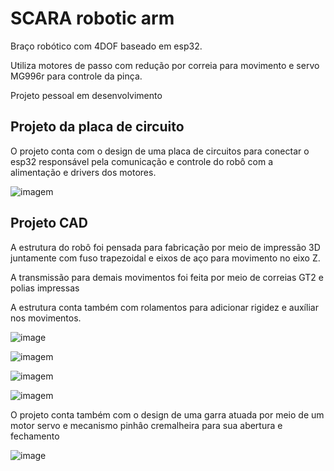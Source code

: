 # SCARA robotic arm
Braço robótico com 4DOF baseado em esp32.

Utiliza motores de passo com redução por correia para movimento e servo MG996r para controle da pinça.

Projeto pessoal em desenvolvimento

## Projeto da placa de circuito
O projeto conta com o design de uma placa de circuitos para conectar o esp32 responsável pela comunicação e controle do robô com a alimentação e drivers dos motores.

![imagem](https://github.com/user-attachments/assets/930da123-e048-4230-bfb0-0282252d7220)

## Projeto CAD
A estrutura do robô foi pensada para fabricação por meio de impressão 3D juntamente com fuso trapezoidal e eixos de aço para movimento no eixo Z.

A transmissão para demais movimentos foi feita por meio de correias GT2 e polias impressas

A estrutura conta também com rolamentos para adicionar rigidez e auxíliar nos movimentos.

![image](https://github.com/user-attachments/assets/4b9f8536-cdc7-407d-b458-5ed24a978ecf)

![imagem](https://github.com/user-attachments/assets/e892a032-ae82-4388-9792-207f7b89903b)

![imagem](https://github.com/user-attachments/assets/e32cc093-5a6f-4d33-bbb1-c888ca891c8e)

![imagem](https://github.com/user-attachments/assets/6591304e-50bd-48a3-8f40-13d9362d7cbd)

O projeto conta também com o design de uma garra atuada por meio de um motor servo e mecanismo pinhâo cremalheira para sua abertura e fechamento

![image](https://github.com/user-attachments/assets/bd1bc58d-650f-40fa-b7da-8d4476b7211d)


